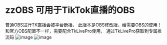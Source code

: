 # zzOBS 可用于TikTok直播的OBS
普通OBS进行TK直播会被平台断播，
此版本是OBS修改版，给需要OBS的使用！
和官方OBS配置不一样，需要配合TkLivePro使用，
通过TkLivePro获取到专属推流码
![image](https://github.com/user-attachments/assets/6222db3f-6c60-49fe-bceb-be2fd709c4ce)
![image](https://github.com/user-attachments/assets/d3b83005-2058-4aa6-8de7-43fca7079ea9)
